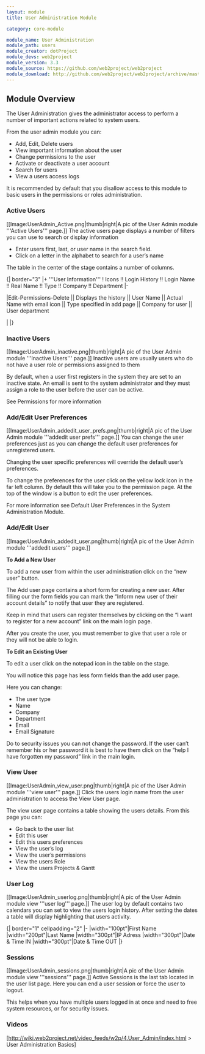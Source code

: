 ```yaml
---
layout: module
title: User Administration Module

category: core-module

module_name: User Administration
module_path: users
module_creator: dotProject
module_devs: web2project
module_version: 3.3
module_source: https://github.com/web2project/web2project
module_download: http://github.com/web2project/web2project/archive/master.zip
---
```


## Module Overview

The User Administration gives the administrator access to perform a number of important actions related to system users.

From the user admin module you can:

* Add, Edit, Delete users
* View important information about the user
* Change permissions to the user
* Activate or deactivate a user account
* Search for users
* View a users access logs

It is recommended by default that you disallow access to this module to basic users in the permissions or roles administration.

### Active Users

[[Image:UserAdmin_Active.png|thumb|right|A pic of the User Admin module '''Active Users''' page.]]
The active users page displays a number of filters you can use to search or display information

* Enter users first, last, or user name in the search field.
* Click on a letter in the alphabet to search for a user’s name

The table in the center of the stage contains a number of columns.

{| border="3"
|+ '''User Information'''
! Icons !! Login History !! Login Name !! Real Name !! Type !! Company !! Department
|-

|Edit-Permissions-Delete || Displays the history || User Name || Actual Name with email icon || Type specified in add page || Company for user || User department

|
|}

### Inactive Users

[[Image:UserAdmin_inactive.png|thumb|right|A pic of the User Admin module '''Inactive Users''' page.]]
Inactive users are usually users who do not have a user role or permissions assigned to them

By default, when a user first registers in the system they are set to an inactive state. An email is sent to the system administrator and they must assign a role to the user before the user can be active.

See Permissions for more information

### Add/Edit User Preferences

[[Image:UserAdmin_addedit_user_prefs.png|thumb|right|A pic of the User Admin module '''addedit user prefs''' page.]]
You can change the user preferences just as you can change the default user preferences for unregistered users.

Changing the user specific preferences will override the default user’s preferences.

To change the preferences for the user click on the yellow lock icon in the far left column. By default this will take you to the permission page. At the top of the window is a button to edit the user preferences.

For more information see Default User Preferences in the System Administration Module.

### Add/Edit User

[[Image:UserAdmin_addedit_user.png|thumb|right|A pic of the User Admin module '''addedit users''' page.]]

<b>To Add a New User</b>

To add a new user from within the user administration click on the “new user” button.

The Add user page contains a short form for creating a new user. After filling our the form fields you can mark the “Inform new user of their account details” to notify that user they are registered.

Keep in mind that users can register themselves by clicking on the “I want to register for a new account” link on the main login page.

After you create the user, you must remember to give that user a role or they will not be able to login.

<b>To Edit an Existing User</b>

To edit a user click on the notepad icon in the table on the stage.

You will notice this page has less form fields than the add user page.

Here you can change:

* The user type
* Name
* Company
* Department
* Email
* Email Signature

Do to security issues you can not change the password. If the user can’t remember his or her password it is best to have them click on the “help I have forgotten my password” link in the main login.

### View User

[[Image:UserAdmin_view_user.png|thumb|right|A pic of the User Admin module '''view user''' page.]]
Click the users login name from the user administration to access the View User page.

The view user page contains a table showing the users details. From this page you can:

* Go back to the user list
* Edit this user
* Edit this users preferences
* View the user’s log
* View the user’s permissions
* View the users Role
* View the users Projects & Gantt

### User Log

[[Image:UserAdmin_userlog.png|thumb|right|A pic of the User Admin module view '''user log''' page.]]
The user log by default contains two calendars you can set to view the users login history. After setting the dates a table will display highlighting that users activity.

{| border="1" cellpadding="2"
|-
|width="100pt"|First Name
|width="200pt"|Last Name
|width="300pt"|IP Adress
|width="300pt"|Date & Time IN
|width="300pt"|Date & Time OUT
|}

### Sessions

[[Image:UserAdmin_sessions.png|thumb|right|A pic of the User Admin module view '''sessions''' page.]]
Active Sessions is the last tab located in the user list page. Here you can end a user session or force the user to logout.

This helps when you have multiple users logged in at once and need to free system resources, or for security issues.

### Videos
[http://wiki.web2project.net/video_feeds/w2p/4.User_Admin/index.html > User Administration Basics]